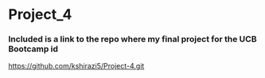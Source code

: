 # Project_4
### Included is a link to the repo where my final project for the UCB Bootcamp id
https://github.com/kshirazi5/Project-4.git
